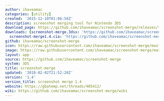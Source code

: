 ```yaml
---
author: ihaveamac
categories: [utility]
created: '2015-12-10T01:06:58Z'
description: screenshot merging tool for Nintendo 3DS
download_page: https://github.com/ihaveamac/screenshot-merge/releases/tag/1.4
downloads: {screenshot-merge.3dsx: 'https://github.com/ihaveamac/screenshot-merge/releases/download/1.4/screenshot-merge.3dsx',
  screenshot-merge1.4.cia: 'https://github.com/ihaveamac/screenshot-merge/releases/download/1.4/screenshot-merge1.4.cia'}
github: ihaveamac/screenshot-merge
icon: https://raw.githubusercontent.com/ihaveamac/screenshot-merge/master/resources/icon.png
image: https://raw.githubusercontent.com/ihaveamac/screenshot-merge/master/resources/banner.png
layout: app
source: https://github.com/ihaveamac/screenshot-merge
system: 3DS
title: screenshot-merge
updated: '2018-02-02T21:52:20Z'
version: '1.4'
version_title: screenshot merge 1.4
website: https://gbatemp.net/threads/405412/
wiki: https://github.com/ihaveamac/screenshot-merge/wiki
---
```

